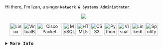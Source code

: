 ##   
Hi there, I'm Izan, a ~~singer~~ **`Network & Systems Administrator`**.

<p align="center">
  <a href="https://github.com/DenverCoder1/readme-typing-svg">
    <img src="https://readme-typing-svg.herokuapp.com?font=Time+New+Roman&color=cyan&size=25&center=true&vCenter=true&width=600&height=100&lines=Hi+there,+I'm+Izan+%2C+a+%7E%7Esinger%7E%7E+%60programmer%60">
  </a>
</p>


<p align="center">
  <img src="https://cdn.jsdelivr.net/gh/devicons/devicon/icons/linux/linux-original.svg" alt="Linux" width="40" height="40"/>
  <img src="https://upload.wikimedia.org/wikipedia/commons/d/d5/Virtualbox_logo.png" alt="VirtualBox" width="40" height="40"/>
  <img src="https://upload.wikimedia.org/wikipedia/commons/thumb/0/08/Cisco_logo_blue_2016.svg/1920px-Cisco_logo_blue_2016.svg.png" alt="Cisco Packet Tracer" width="80" height="40"/>
  <img src="https://cdn.jsdelivr.net/gh/devicons/devicon/icons/mysql/mysql-original.svg" alt="MySQL" width="40" height="40"/>
  <img src="https://cdn.jsdelivr.net/gh/devicons/devicon/icons/html5/html5-original.svg" alt="HTML5" width="40" height="40"/>
  <img src="https://cdn.jsdelivr.net/gh/devicons/devicon/icons/css3/css3-original.svg" alt="CSS3" width="40" height="40"/>
  <img src="https://cdn.jsdelivr.net/gh/devicons/devicon/icons/python/python-original.svg" alt="Python" width="40" height="40"/>
  <img src="https://cdn.jsdelivr.net/gh/devicons/devicon/icons/vscode/vscode-original.svg" alt="Visual Studio Code" width="40" height="40"/>
  <a href="https://www.linkedin.com/in/izlozano/" target="_blank">
    <img src="https://cdn.jsdelivr.net/gh/devicons/devicon/icons/linkedin/linkedin-original.svg" alt="LinkedIn" width="40" height="40"/>
  </a>
  <a href="https://open.spotify.com/intl-es/artist/1hSW0fGEl6NnWyHfW1CZ95" target="_blank">
    <img src="https://upload.wikimedia.org/wikipedia/commons/1/19/Spotify_logo_without_text.svg" alt="Spotify" width="40" height="40"/>
  </a>
</p>

<details>
<summary><samp><b>More Info</b></samp></summary>
